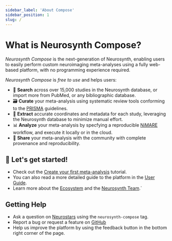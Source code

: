 ```yaml
---
sidebar_label: 'About Compose'
sidebar_position: 1
slug: /
---
```


# What is Neurosynth Compose?

*Neurosynth Compose* is the next-generation of Neurosynth, enabling users to easily perform custom neuroimaging meta-analyses using a fully web-based platform, with no programming experience required. 

*Neurosynth Compose* is *free to use* and helps users:

* 🔎 **Search** across over 15,000 studies in the Neurosynth database, or import more from PubMed, or any bibliographic database.
* 🗃️ **Curate** your meta-analysis using systematic review tools conforming to the [PRISMA](https://www.prisma-statement.org/) guidelines.
* 📝 **Extract** accurate coordinates and metadata for each study, leveraging the Neurosynth database to minimize manual effort.
* 📊 **Analyze** your meta-analysis by specfying a reproducible [NiMARE](https://readthedocs.org/projects/nimare/) workflow, and execute it locally or in the cloud. 
* 🔗 **Share** your meta-analysis with the community with complete provenance and reproducibility.

## 🚀 Let's get started! 
* Check out the [Create your first meta-analysis](./tutorial/semi-automated) tutorial. 
* You can also read a more detailed guide to the platform in the [User Guide](./guide/overview).
* Learn more about the [Ecosystem](./introduction/ecosystem) and the [Neurosynth Team](./introduction/team).`

## Getting Help

* Ask a question on [Neurostars](https://neurostars.org/tag/neurosynth-compose) using the `neurosynth-compose` tag. 
* Report a bug or request a feature on [GitHub](https://github.com/neurostuff/neurostore/issues)
* Help us improve the platform by using the feedback button in the bottom right corner of the page.